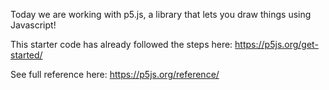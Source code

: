 Today we are working with p5.js, a library that lets you draw things using Javascript!

This starter code has already followed the steps here: https://p5js.org/get-started/

See full reference here:
https://p5js.org/reference/
